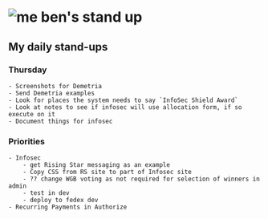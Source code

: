 # ![me](https://avatars2.githubusercontent.com/u/5232044?s=50&v=4) ben's stand up

## My daily stand-ups

### Thursday

    - Screenshots for Demetria
    - Send Demetria examples
    - Look for places the system needs to say `InfoSec Shield Award`
    - Look at notes to see if infosec will use allocation form, if so execute on it
    - Document things for infosec
    
### Priorities 
   
    - Infosec
        - get Rising Star messaging as an example
        - Copy CSS from RS site to part of Infosec site
        - ?? change WGB voting as not required for selection of winners in admin
        - test in dev
        - deploy to fedex dev
    - Recurring Payments in Authorize

